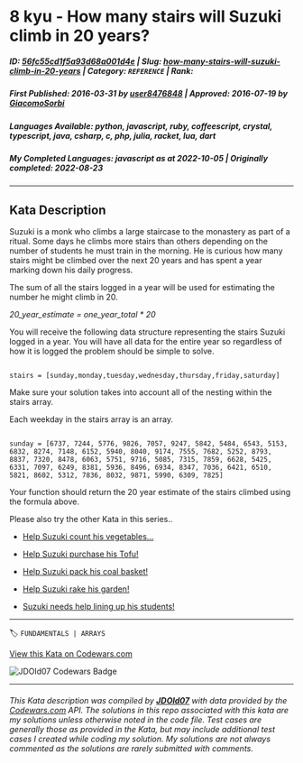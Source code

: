 # 8 kyu - How many stairs will Suzuki climb in 20 years?

##### **ID**: [56fc55cd1f5a93d68a001d4e](https://www.codewars.com/kata/56fc55cd1f5a93d68a001d4e) | **Slug**: [how-many-stairs-will-suzuki-climb-in-20-years](https://www.codewars.com/kata/56fc55cd1f5a93d68a001d4e) | **Category**: `REFERENCE` | **Rank**: <span style="color:white">8 kyu</span>

##### **First Published**: 2016-03-31 ***by*** [user8476848](https://www.codewars.com/users/user8476848) | **Approved**: 2016-07-19 ***by*** [GiacomoSorbi](https://www.codewars.com/users/GiacomoSorbi)

##### **Languages Available**: python, javascript, ruby, coffeescript, crystal, typescript, java, csharp, c, php, julia, racket, lua, dart

##### **My Completed Languages**: javascript ***as at*** 2022-10-05 | **Originally completed**: 2022-08-23

---

## Kata Description


Suzuki is a monk who climbs a large staircase to the monastery as part of a ritual. Some days he climbs more stairs than others depending on the number of students he must train in the morning. He is curious how many stairs might be climbed over the next 20 years and has spent a year marking down his daily progress. 



The sum of all the stairs logged in a year will be used for estimating the number he might climb in 20. 



_20_year_estimate = one_year_total * 20_



You will receive the following data structure representing the stairs Suzuki logged in a year. You will have all data for the entire year so regardless of how it is logged the problem should be simple to solve.

```

stairs = [sunday,monday,tuesday,wednesday,thursday,friday,saturday]

```

Make sure your solution takes into account all of the nesting within the stairs array.



Each weekday in the stairs array is an array.



```

sunday = [6737, 7244, 5776, 9826, 7057, 9247, 5842, 5484, 6543, 5153, 6832, 8274, 7148, 6152, 5940, 8040, 9174, 7555, 7682, 5252, 8793, 8837, 7320, 8478, 6063, 5751, 9716, 5085, 7315, 7859, 6628, 5425, 6331, 7097, 6249, 8381, 5936, 8496, 6934, 8347, 7036, 6421, 6510, 5821, 8602, 5312, 7836, 8032, 9871, 5990, 6309, 7825]

```

Your function should return the 20 year estimate of the stairs climbed using the formula above. 



Please also try the other Kata in this series..



* [Help Suzuki count his vegetables...](https://www.codewars.com/kata/56ff1667cc08cacf4b00171b)

* [Help Suzuki purchase his Tofu!](https://www.codewars.com/kata/57d4ecb8164a67b97c00003c)

* [Help Suzuki pack his coal basket!](https://www.codewars.com/kata/57f09d0bcedb892791000255)

* [Help Suzuki rake his garden!](https://www.codewars.com/kata/571c1e847beb0a8f8900153d)

* [Suzuki needs help lining up his students!](https://www.codewars.com/kata/5701800886306a876a001031)





---


🏷 `FUNDAMENTALS | ARRAYS`


[View this Kata on Codewars.com](https://www.codewars.com/kata/56fc55cd1f5a93d68a001d4e)

![](https://www.codewars.com/users/jdold07/badges/large "JDOld07 Codewars Badge")

---

###### *This Kata description was compiled by [**JDOld07**](https://tpstech.dev) with data provided by the [Codewars.com](https://www.codewars.com) API.  The solutions in this repo associated with this kata are my solutions unless otherwise noted in the code file.  Test cases are generally those as provided in the Kata, but may include additional test cases I created while coding my solution.  My solutions are not always commented as the solutions are rarely submitted with comments.*
